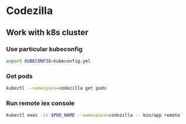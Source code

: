 # Codezilla

## Work with k8s cluster

### Use particular kubeconfig

```bash
export KUBECONFIG=kubeconfig.yml
```

### Get pods

```bash
kubectl --namespace=codezilla get pods
```

### Run remote iex console

```bash
kubectl exec -it $POD_NAME --namespace=codezilla -- bin/app remote
```
